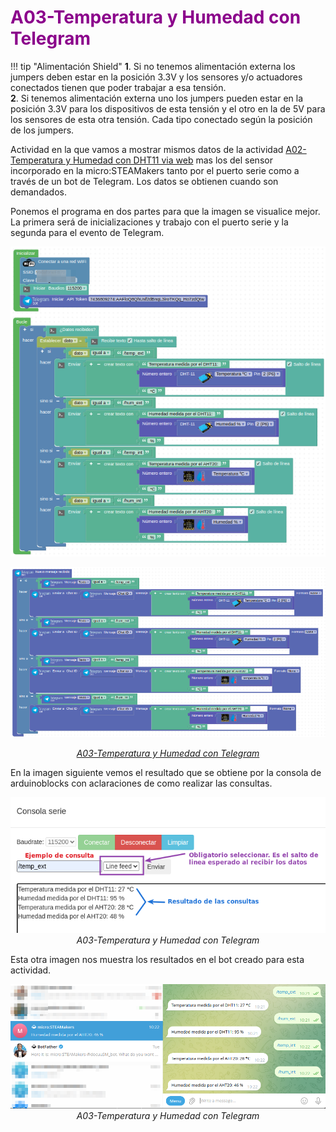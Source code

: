 # <FONT COLOR=#8B008B>A03-Temperatura y Humedad con Telegram</font>

!!! tip "Alimentación Shield"
	**1**. Si no tenemos alimentación externa los jumpers deben estar en la posición 3.3V y los sensores y/o actuadores conectados tienen que poder trabajar a esa tensión.  
	**2**. Si tenemos alimentación externa uno los jumpers pueden estar en la posición 3.3V para los dispositivos de esta tensión y el otro en la de 5V para los sensores de esta otra tensión. Cada tipo conectado según la posición de los jumpers.

Actividad en la que vamos a mostrar mismos datos de la actividad [A02-Temperatura y Humedad con DHT11 via web](./A02MOD.md) mas los del sensor incorporado en la micro:STEAMakers tanto por el puerto serie como a través de un bot de Telegram. Los datos se obtienen cuando son demandados.

Ponemos el programa en dos partes para que la imagen se visualice mejor. La primera será de inicializaciones y trabajo con el puerto serie y la segunda para el evento de Telegram.

<center>

![A03-Temperatura y Humedad con Telegram](../img/actividadesMOD/A03MOD1.png)  

![A03-Temperatura y Humedad con Telegram](../img/actividadesMOD/A03MOD2.png)  

*[A03-Temperatura y Humedad con Telegram](../program/actividadesAB/MOD/A03MOD-TyH_Telegram.abp)*

</center>

En la imagen siguiente vemos el resultado que se obtiene por la consola de arduinoblocks con aclaraciones de como realizar las consultas.

<center>

![A03-Temperatura y Humedad con Telegram](../img/actividadesMOD/A03MODCons.png)  
*A03-Temperatura y Humedad con Telegram*

</center>

Esta otra imagen nos muestra los resultados en el bot creado para esta actividad.

<center>

![A03-Temperatura y Humedad con Telegram](../img/actividadesMOD/A03MODtm.png)  
*A03-Temperatura y Humedad con Telegram*

</center>
